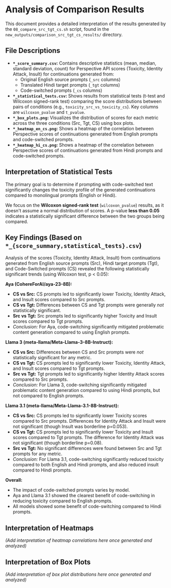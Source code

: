 # Analysis of Comparison Results

This document provides a detailed interpretation of the results generated by the `08_compare_src_tgt_cs.sh` script, found in the `new_outputs/comparison_src_tgt_cs_results/` directory.

## File Descriptions

*   **`*_score_summary.csv`:** Contains descriptive statistics (mean, median, standard deviation, count) for Perspective API scores (Toxicity, Identity Attack, Insult) for continuations generated from:
    *   Original English source prompts (`_src` columns)
    *   Translated Hindi target prompts (`_tgt` columns)
    *   Code-switched prompts (`_cs` columns)
*   **`*_statistical_tests.csv`:** Shows results from statistical tests (t-test and Wilcoxon signed-rank test) comparing the score distributions between pairs of conditions (e.g., `toxicity_src_vs_toxicity_cs`). Key columns are `wilcoxon_pvalue` and `t_pvalue`.
*   **`*_box_plots.png`:** Visualizes the distribution of scores for each metric across the three conditions (Src, Tgt, CS) using box plots.
*   **`*_heatmap_en_cs.png`:** Shows a heatmap of the correlation between Perspective scores of continuations generated from English prompts and code-switched prompts.
*   **`*_heatmap_hi_cs.png`:** Shows a heatmap of the correlation between Perspective scores of continuations generated from Hindi prompts and code-switched prompts.

## Interpretation of Statistical Tests

The primary goal is to determine if prompting with code-switched text significantly changes the toxicity profile of the generated continuations compared to monolingual prompts (English or Hindi).

We focus on the **Wilcoxon signed-rank test** (`wilcoxon_pvalue`) results, as it doesn't assume a normal distribution of scores. A p-value **less than 0.05** indicates a statistically significant difference between the two groups being compared.

## Key Findings (Based on `*_{score_summary,statistical_tests}.csv`)

Analysis of the scores (Toxicity, Identity Attack, Insult) from continuations generated from English source prompts (Src), Hindi target prompts (Tgt), and Code-Switched prompts (CS) revealed the following statistically significant trends (using Wilcoxon test, p < 0.05):

**Aya (CohereForAI/aya-23-8B):**
*   **CS vs Src:** CS prompts led to significantly lower Toxicity, Identity Attack, and Insult scores compared to Src prompts.
*   **CS vs Tgt:** Differences between CS and Tgt prompts were generally *not* statistically significant.
*   **Src vs Tgt:** Src prompts led to significantly higher Toxicity and Insult scores compared to Tgt prompts.
*   *Conclusion:* For Aya, code-switching significantly mitigated problematic content generation compared to using English prompts.

**Llama 3 (meta-llama/Meta-Llama-3-8B-Instruct):**
*   **CS vs Src:** Differences between CS and Src prompts were *not* statistically significant for any metric.
*   **CS vs Tgt:** CS prompts led to significantly lower Toxicity, Identity Attack, and Insult scores compared to Tgt prompts.
*   **Src vs Tgt:** Tgt prompts led to significantly higher Identity Attack scores compared to Src prompts.
*   *Conclusion:* For Llama 3, code-switching significantly mitigated problematic content generation compared to using Hindi prompts, but not compared to English prompts.

**Llama 3.1 (meta-llama/Meta-Llama-3.1-8B-Instruct):**
*   **CS vs Src:** CS prompts led to significantly lower Toxicity scores compared to Src prompts. Differences for Identity Attack and Insult were not significant (though Insult was borderline p=0.053).
*   **CS vs Tgt:** CS prompts led to significantly lower Toxicity and Insult scores compared to Tgt prompts. The difference for Identity Attack was not significant (though borderline p=0.08).
*   **Src vs Tgt:** No significant differences were found between Src and Tgt prompts for any metric.
*   *Conclusion:* For Llama 3.1, code-switching significantly reduced toxicity compared to both English and Hindi prompts, and also reduced insult compared to Hindi prompts.

**Overall:**
*   The impact of code-switched prompts varies by model.
*   Aya and Llama 3.1 showed the clearest benefit of code-switching in reducing toxicity compared to English prompts.
*   All models showed some benefit of code-switching compared to Hindi prompts.

## Interpretation of Heatmaps

*(Add interpretation of heatmap correlations here once generated and analyzed)*

## Interpretation of Box Plots

*(Add interpretation of box plot distributions here once generated and analyzed)* 